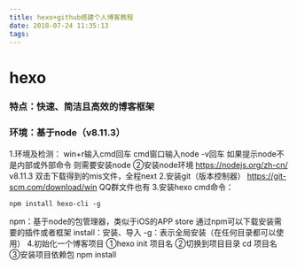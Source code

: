 ```yaml
---
title: hexo+github搭建个人博客教程
date: 2018-07-24 11:35:13
tags:
---
```

# hexo
### 特点：快速、简洁且高效的博客框架
### 环境：基于node（v8.11.3）
1.环境及检测：
	win+r输入cmd回车 
	cmd窗口输入node -v回车
	如果提示node不是内部或外部命令
	则需要安装node
	②安装node环境
	https://nodejs.org/zh-cn/ v8.11.3
	双击下载得到的mis文件，全程next
2.安装git（版本控制器）
https://git-scm.com/download/win
QQ群文件也有
3.安装hexo
cmd命令：
```
npm install hexo-cli -g
```
npm：基于node的包管理器，类似于iOS的APP store
    通过npm可以下载安装需要的插件或者框架
install：安装、导入
-g：表示全局安装（在任何目录都可以使用）
4.初始化一个博客项目
①hexo init 项目名
②切换到项目目录
	cd 项目名
③安装项目依赖包
npm install 
